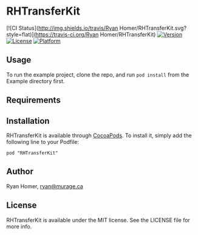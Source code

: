 # RHTransferKit

[![CI Status](http://img.shields.io/travis/Ryan Homer/RHTransferKit.svg?style=flat)](https://travis-ci.org/Ryan Homer/RHTransferKit)
[![Version](https://img.shields.io/cocoapods/v/RHTransferKit.svg?style=flat)](http://cocoadocs.org/docsets/RHTransferKit)
[![License](https://img.shields.io/cocoapods/l/RHTransferKit.svg?style=flat)](http://cocoadocs.org/docsets/RHTransferKit)
[![Platform](https://img.shields.io/cocoapods/p/RHTransferKit.svg?style=flat)](http://cocoadocs.org/docsets/RHTransferKit)

## Usage

To run the example project, clone the repo, and run `pod install` from the Example directory first.

## Requirements

## Installation

RHTransferKit is available through [CocoaPods](http://cocoapods.org). To install
it, simply add the following line to your Podfile:

    pod "RHTransferKit"

## Author

Ryan Homer, ryan@murage.ca

## License

RHTransferKit is available under the MIT license. See the LICENSE file for more info.

